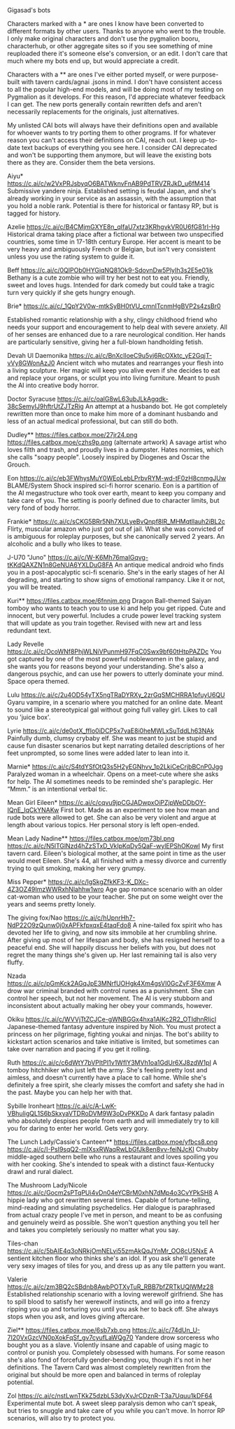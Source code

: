 Gigasad's bots

Characters marked with a * are ones I know have been converted to different formats by other users. Thanks to anyone who went to the trouble. I only make original characters and don't use the pygmalion booru, characterhub, or other aggregate sites so if you see something of mine reuploaded there it's someone else's conversion, or an edit. I don't care that much where my bots end up, but would appreciate a credit.

Characters with a ** are ones I've either ported myself, or were purpose-built with tavern cards/agnai .jsons in mind. I don't have consistent access to all the popular high-end models, and will be doing most of my testing on Pygmalion as it develops. For this reason, I'd appreciate whatever feedback I can get. The new ports generally contain rewritten defs and aren't necessarily replacements for the originals, just alternatives. 

My unlisted CAI bots will always have their definitions open and available for whoever wants to try porting them to other programs. If for whatever reason you can't access their definitions on CAI, reach out. I keep up-to-date text backups of everything you see here. I consider CAI deprecated and won't be supporting them anymore, but will leave the existing bots there as they are. Consider them the beta versions.

Aiyu*
https://c.ai/c/w2VxPRJsbyqO6BATWknvFnAB9PdTRVZRJkD_u6fM414
Submissive yandere ninja. Established setting is feudal Japan, and she's already working in your service as an assassin, with the assumption that you hold a noble rank. Potential is there for historical or fantasy RP, but is tagged for history.

Azelie
https://c.ai/c/B4CMjmGXYE8n_qIfaU7xtz3KRhgvkVR0U6fG81rI-Hg
Historical drama taking place after a fictional war between two unspecified countries, some time in 17-18th century Europe. Her accent is meant to be very heavy and ambiguously French or Belgian, but isn't very consistent unless you use the rating system to guide it.

Beff
https://c.ai/c/0QIPOb0HYGiqNQ81Ok9-SdovnDw5PlyIh3s2E5e01jk
Bethany is a cute zombie who will try her best not to eat you. Friendly, sweet and loves hugs. Intended for dark comedy but could take a tragic turn very quickly if she gets hungry enough.

Brie*
https://c.ai/c/_1QpY2V0w-mtkSyBH0tVU_cmnITcnmHgBVP2s4zsBr0

Established romantic relationship with a shy, clingy childhood friend who needs your support and encouragement to help deal with severe anxiety. All of her senses are enhanced due to a rare neurological condition. Her hands are particularly sensitive, giving her a full-blown handholding fetish.

Devah Ul Daemonika
https://c.ai/c/BnXcIloeC9u5vj6RcOXktc_yE2GqjT-vVy8GWonAzJ0
Ancient witch who mutates and rearranges your flesh into a living sculpture. Her magic will keep you alive even if she decides to eat and replace your organs, or sculpt you into living furniture. Meant to push the AI into creative body horror.

Doctor Syracuse
https://c.ai/c/oalG8wL63ubJLkAgqdk-38cSemyIJ9hftrUtZJTzRig
An attempt at a husbando bot. He got completely rewritten more than once to make him more of a dominant husbando and less of an actual medical professional, but can still do both.

Dudley**
https://files.catbox.moe/27jr24.png 
https://files.catbox.moe/czhs9p.png (alternate artwork)
A savage artist who loves filth and trash, and proudly lives in a dumpster. Hates normies, which she calls "soapy people". Loosely inspired by Diogenes and Oscar the Grouch.

Eon
https://c.ai/c/eb3FWhysMuY0WEoLebLPrbvRYM-wd-tF0zH8cnmgJUw
BLAME/System Shock inspired sci-fi horror scenario. Eon is a partition of the AI megastructure who took over earth, meant to keep you company and take care of you. The setting is poorly defined due to character limits, but very fond of body horror.

Frankie*
https://c.ai/c/sCKG5BRr5Nh7XULyeBvQnpf8lR_MHMqtllauh2iBL2c
Flirty, muscular amazon who just got out of jail. What she was convicted of is ambiguous for roleplay purposes, but she canonically served 2 years. An alcoholic and a bully who likes to tease.

J-U70 "Juno"
https://c.ai/c/W-K6Mh76maIGqvg-tKKdQAXZN1n8GeNUA6YXLDuG8FA
An antique medical android who finds you in a post-apocalyptic sci-fi scenario. She's in the early stages of her AI degrading, and starting to show signs of emotional rampancy. Like it or not, you will be treated.

Kuri**
https://files.catbox.moe/6fnnjm.png 
Dragon Ball-themed Saiyan tomboy who wants to teach you to use ki and help you get ripped. Cute and innocent, but very powerful. Includes a crude power level tracking system that will update as you train together. Revised with new art and less redundant text.

Lady Revelle
https://c.ai/c/OcoWNf8PhjWLNiVPunmH97FqC0Swx9bf60tHtpPAZDc
You got captured by one of the most powerful noblewomen in the galaxy, and she wants you for reasons beyond your understanding. She's also a dangerous psychic, and can use her powers to utterly dominate your mind. Space opera themed.

Lulu
https://c.ai/c/2u4OD54yTX5ngTRaDYRXy_2zrGqSMCHRRA1pfuyU6QU
Gyaru vampire, in a scenario where you matched for an online date. Meant to sound like a stereotypical gal without going full valley girl. Likes to call you 'juice box'.

Lyrie
https://c.ai/c/de0otX_ffIo0iDCP5x7vaE8i0heMWLxSuTddLh63NAk
Painfully dumb, clumsy crybaby elf. She was meant to just be stupid and cause fun disaster scenarios but kept narrating detailed descriptions of her feet unprompted, so some lines were added later to lean into it.

Marnie*
https://c.ai/c/S4tdYSfOtQ3s5H2yEGNhvv_1p2LkiCeCrjbBCnP0Jgg
Paralyzed woman in a wheelchair. Opens on a meet-cute where she asks for help. The AI sometimes needs to be reminded she's paraplegic. Her “Mmm.” is an intentional verbal tic.

Mean Girl Eileen*
https://c.ai/c/cqvu9jpCGJADwpxOiPZjpWeDDbOY-IQnE_IqCkYNAKw
First bot. Made as an experiment to see how mean and rude bots were allowed to get. She can also be very violent and argue at length about various topics. Her personal story is left open-ended.

Mean Lady Nadine**
https://files.catbox.moe/pm73bl.png
https://c.ai/c/N5lTGlNzd4hZzSTxD_VkIpKqDy5QaF-wylEPShOKowI
My first tavern card. Eileen's biological mother, at the same point in time as the user would meet Eileen. She's 44, all finished with a messy divorce and currently trying to quit smoking, making her very grumpy.

Miss Pepper*
https://c.ai/c/IgSkgZfkKF3-K_DXc-4Z3OZ49ImzWWRxhNlahhw1wro
Age gap romance scenario with an older cat-woman who used to be your teacher. She put on some weight over the years and seems pretty lonely.

The giving fox/Nao
https://c.ai/c/hUpnrHh7-NdP22O9zQunw0j0xAPFkfpxqxE4taqFdo8
A nine-tailed fox spirit who has devoted her life to giving, and now sits immobile at her crumbling shrine. After giving up most of her lifespan and body, she has resigned herself to a peaceful end. She will happily discuss her beliefs with you, but does not regret the many things she's given up. Her last remaining tail is also very fluffy.

Nzada
https://c.ai/c/pGmKck2AGqJpE3MNrfUOHgk4Xm4gsVI0GcZvF3F6Xmw
A drow war criminal branded with control runes as a punishment. She can control her speech, but not her movement. The AI is very stubborn and inconsistent about actually making her obey your commands, however.

Okiku
https://c.ai/c/WVVjTtZCJCe-gWNBGGx4hxa1AIKc2R2_OTIdhnRIjcI
Japanese-themed fantasy adventure inspired by Nioh. You must protect a princess on her pilgrimage, fighting youkai and ninjas. The bot's ability to kickstart action scenarios and take initiative is limited, but sometimes can take over narration and pacing if you get it rolling.

Ruth
https://c.ai/c/c6dWtY7bVPItPI1v1WflY3MVh1oa1GdUr6XJ8zdW1pI
A tomboy hitchhiker who just left the army. She's feeling pretty lost and aimless, and doesn't currently have a place to call home. While she's definitely a free spirit, she clearly misses the comfort and safety she had in the past. Maybe you can help her with that.

Sybille Ironheart
https://c.ai/c/A-LwK-VBhuligQL1S6bSkxyaVTDRoDVM9W3oDvPKKDo
A dark fantasy paladin who absolutely despises people from earth and will immediately try to kill you for daring to enter her world. Gets very gory.

The Lunch Lady/Cassie's Canteen**
https://files.catbox.moe/yfbcs8.png
https://c.ai/c/I-PsI9sqQ2-mIXsxRWaqRwLbGfJk8en8vv-feiNJcKI
Chubby middle-aged southern belle who runs a restaurant and loves spoiling you with her cooking. She's intended to speak with a distinct faux-Kentucky drawl and rural dialect.

The Mushroom Lady/Nicole
https://c.ai/c/Gocm2sPTqPUi4vDn04eYCBrM0xhN7dMp4o3CvYPkSH8
A hippie lady who got rewritten several times. Capable of fortune-telling, mind-reading and simulating psychedelics. Her dialogue is paraphrased from actual crazy people I've met in person, and meant to be as confusing and genuinely weird as possible. She won't question anything you tell her and takes you completely seriously no matter what you say.

Tiles-chan
https://c.ai/c/5bAIE4q3oNRkjOmNELvi55zmAkQqJYnMr_OO8cU5NxE
A sentient kitchen floor who thinks she's an idol. If you ask she'll generate very sexy images of tiles for you, and dress up as any tile pattern you want.

Valerie
https://c.ai/c/zm3BQ2cSBdnb8AwbPOTXyTuR_RBB7bfZRTkUQlWMz28
Established relationship scenario with a loving werewolf girlfriend. She has to spill blood to satisfy her werewolf instincts, and will go into a frenzy ripping you up and torturing you until you ask her to back off. She always stops when you ask, and loves giving aftercare.

Ziel**
https://files.catbox.moe/6sb7xb.png
https://c.ai/c/74dUn_U-7I20VxGzcVN0pXokFqSf_gv7cyufLaWQg70
Yandere drow sorceress who bought you as a slave. Violently insane and capable of using magic to control or punish you. Completely obsessed with humans. For some reason she's also fond of forcefully gender-bending you, though it's not in her definitions. The Tavern Card was almost completely rewritten from the original but should be more open and balanced in terms of roleplay potential.

Zol
https://c.ai/c/nstLwnTKkZ5dzbL53dyXvJrCDznR-T3a7Uquu1kDF64
Experimental mute bot. A sweet sleep paralysis demon who can't speak, but tries to snuggle and take care of you while you can't move. In horror RP scenarios, will also try to protect you.